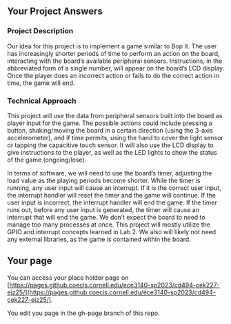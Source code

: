 ## Your Project Answers

### Project Description

Our idea for this project is to implement a game similar to Bop It. The user has increasingly shorter periods of time to perform an action on the board, interacting with the board’s available peripheral sensors. Instructions, in the abbreviated form of a single number, will appear on the board’s LCD display. Once the player does an incorrect action or fails to do the correct action in time, the game will end. 
### Technical Approach

This project will use the data from peripheral sensors built into the board as player input for the game. The possible actions could include pressing a button, shaking/moving the board in a certain direction (using the 3-axis accelerometer), and if time permits, using the hand to cover the light sensor or tapping the capacitive touch sensor. It will also use the LCD display to give instructions to the player, as well as the LED lights to show the status of the game (ongoing/lose). 

In terms of software, we will need to use the board’s timer, adjusting the load value as the playing periods become shorter. While the timer is running, any user input will cause an interrupt. If it is the correct user input, the interrupt handler will reset the timer and the game will continue. If the user input is incorrect, the interrupt handler will end the game. If the timer runs out, before any user input is generated, the timer will cause an interrupt that will end the game. We don’t expect the board to need to manage too many processes at once. This project will mostly utilize the GPIO and interrupt concepts learned in Lab 2. We also will likely not need any external libraries, as the game is contained within the board. 
## Your page
You can access your place holder page on [https://pages.github.coecis.cornell.edu/ece3140-sp2023/cd494-cek227-ejz25/](https://pages.github.coecis.cornell.edu/ece3140-sp2023/cd494-cek227-ejz25/).

You edit you page in the gh-page branch of this repo.